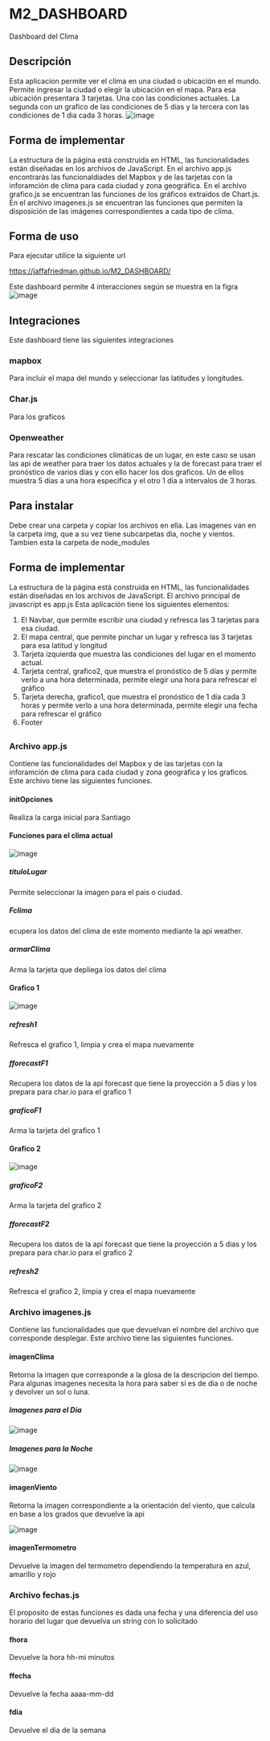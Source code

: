 # M2_DASHBOARD
Dashboard del Clima

## Descripción
Esta aplicacion permite ver el clima en una ciudad o ubicación en el mundo. Permite ingresar la ciudad o elegir la ubicación en el mapa. Para esa ubicación presentara 3 tarjetas. Una con las condiciones actuales. La segunda con un grafico de las condiciones de 5 dias y la tercera con las condiciones de 1 dia cada 3 horas.
![image](https://user-images.githubusercontent.com/112987800/210631699-ace3f1e7-ba0d-4b85-89a2-9d2bbdacfd2f.png)


## Forma de implementar
La estructura de la página está construida en HTML, las funcionalidades están diseñadas en los archivos de JavaScript. En el archivo app.js encontrarás las funcionaldiades del Mapbox y de las tarjetas con la inforamción de clima para cada ciudad y zona geográfica.
En el archivo grafico.js se encuentran las funciones de los gráficos extraídos de Chart.js.
En el archivo imagenes.js se encuentran las funciones que permiten la disposición de las imágenes correspondientes a cada tipo de clima.
 
 
## Forma de uso
Para ejecutar utilice la siguiente url 

https://jaffafriedman.github.io/M2_DASHBOARD/

Este dashboard permite 4 interacciones según se muestra en la figra
![image](https://user-images.githubusercontent.com/112987800/210631635-c79edfcb-e42d-418e-b60b-e80e3387ac13.png)
 

## Integraciones
Este dashboard tiene las siguientes integraciones

### mapbox 
Para incluir el mapa del mundo y seleccionar las latitudes y longitudes.

### Char.js 
Para los graficos

### Openweather 
Para rescatar las condiciones climáticas de un lugar, en este caso se usan las api de weather para traer los datos actuales y la de forecast para traer el pronóstico de varios días y con ello hacer los dos graficos. Un de ellos muestra 5 dias a una hora especifica y el otro 1 dia a intervalos de 3 horas.

## Para instalar
Debe crear una carpeta y copiar los archivos en ella. Las imagenes van en la carpeta img, que a su vez tiene subcarpetas dia, noche y vientos. Tambien esta la carpeta de node_modules

## Forma de implementar
La estructura de la página está construida en HTML, las funcionalidades están diseñadas en los archivos de JavaScript. El archivo principal de javascript es app.js
Esta aplicación tiene los siguientes elementos:
1.	El Navbar, que permite escribir una ciudad y refresca las 3 tarjetas para esa ciudad.
2.	El mapa central, que permite pinchar un lugar y refresca las 3 tarjetas para esa latitud y longitud
3.	Tarjeta izquierda que muestra las condiciones del lugar en el momento actual. 
4.	Tarjeta central, grafico2, que muestra el pronóstico de 5 días y permite verlo a una hora determinada, permite elegir una hora para refrescar el gráfico
5.	Tarjeta derecha, grafico1, que muestra el pronóstico de 1 día cada 3 horas y permite verlo a una hora determinada, permite elegir una fecha para refrescar el gráfico
6.  Footer

##
 ### Archivo app.js
Contiene las funcionalidades del Mapbox y de las tarjetas con la inforamción de clima para cada ciudad y zona geográfica y los graficos. Este archivo tiene las siguientes funciones.
#### initOpciones   
Realiza la carga inicial para Santiago

#### Funciones para el clima actual
![image](https://user-images.githubusercontent.com/112987800/210627451-21008111-c50a-4916-ad55-095188e4fae2.png)

##### tituloLugar    
Permite seleccionar la imagen para el pais o ciudad.
##### Fclima         
ecupera los datos del clima de este momento mediante la api weather.
##### armarClima   
Arma la tarjeta que depliega los datos del clima

#### Grafico 1
![image](https://user-images.githubusercontent.com/112987800/210627241-6b5bf61d-5028-40ec-b534-04d8d0ea62d2.png)

##### refresh1     
Refresca el grafico 1, limpia y crea el mapa nuevamente
##### fforecastF1    
Recupera los datos de la api forecast que tiene la proyección a 5 dias y los prepara para char.io para el grafico 1
##### graficoF1   
Arma la tarjeta del grafico 1

#### Grafico 2
![image](https://user-images.githubusercontent.com/112987800/210627098-d170c9c3-72ae-4166-8dee-7a9a74423608.png)

##### graficoF2    
Arma la tarjeta del grafico 2

##### fforecastF2   
Recupera los datos de la api forecast que tiene la proyección a 5 dias y los prepara para char.io para el grafico 2

##### refresh2       
Refresca el grafico 2, limpia y crea el mapa nuevamente


### Archivo imagenes.js
Contiene las funcionalidades que que devuelvan el nombre del archivo que corresponde desplegar.
Este archivo tiene las siguientes funciones.

#### imagenClima    
Retorna la imagen que corresponde a la glosa de la descripcion del tiempo. Para algunas imagenes necesita la hora para saber si es de dia o de noche y devolver un sol o luna.

##### Imagenes para el Dia
![image](https://user-images.githubusercontent.com/112987800/210626255-6fb70a65-30a9-42e1-bb4b-95fcce135f2f.png)

##### Imagenes para la Noche
![image](https://user-images.githubusercontent.com/112987800/210626268-badd3d0a-2092-47a0-8146-fa48178dea84.png)

#### imagenViento   
Retorna la imagen correspondiente a la orientación del viento, que calcula en base a los grados que devuelve la api
           
![image](https://user-images.githubusercontent.com/112987800/210625396-f57ebfdf-68af-4997-82ce-2d199a2e0bd8.png)

#### imagenTermometro
Devuelve la imagen del termometro dependiendo la temperatura en azul, amarillo y rojo


 ### Archivo fechas.js
El proposito de estas funciones es dada una fecha y una diferencia del uso horario del lugar que devuelva un string con lo solicitado
#### fhora         
Devuelve la hora hh-mi minutos
#### ffecha        
Devuelve la fecha aaaa-mm-dd
#### fdia           
Devuelve el dia de la semana
